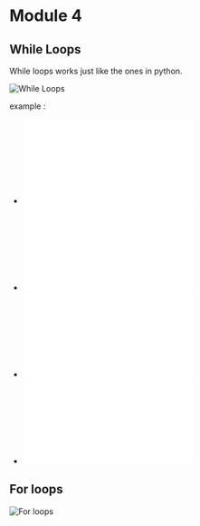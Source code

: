 # Module 4 

## While Loops

While loops works just like the ones in python. 

![While Loops](https://user-images.githubusercontent.com/30211412/117439183-2badff80-af50-11eb-8d14-e5a5af2f08bc.png)

example : 

- ![4.1.1 While loops introduction](./4.1.1-While-Loops.java) 
- ![4.1.2 Never Ending while loop](./4.1.2-BEWARE-NEVER-ENDING-LOOP-ex.java)
- ![4.1.3-While-loop-assignment1.java ](./4.1.3-While-loop-assignment1.java )
- ![4.1.3-While-loop-assignment1.java ](./4.1.3-While-loop-assignment2.java )

 
 ## For loops 
 
![For loops](https://user-images.githubusercontent.com/30211412/117438582-5cda0000-af4f-11eb-8747-9cd4435bdcf3.png)
